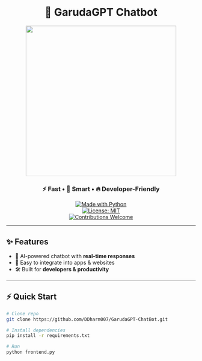 <!-- GarudaGPT README -->

<div align="center">
  
# 🦅 GarudaGPT Chatbot  

<img src="https://media.tenor.com/gzQWfJOp7l8AAAAM/looking-around-eagle.gif" width="400"/>

### ⚡ Fast • 🤖 Smart • 🔥 Developer-Friendly  

[![Made with Python](https://img.shields.io/badge/Python-3776AB?style=for-the-badge&logo=python&logoColor=white)](https://www.python.org/)  
[![License: MIT](https://img.shields.io/badge/License-MIT-green.svg?style=for-the-badge)](LICENSE)  
[![Contributions Welcome](https://img.shields.io/badge/Contributions-Welcome-blue?style=for-the-badge)](#)

</div>

---

## ✨ Features
- 🚀 AI-powered chatbot with **real-time responses**  
- 🔌 Easy to integrate into apps & websites  
- 🛠️ Built for **developers & productivity**  

---

## ⚡ Quick Start

```bash
# Clone repo
git clone https://github.com/DDharm007/GarudaGPT-ChatBot.git

# Install dependencies
pip install -r requirements.txt

# Run
python frontend.py
